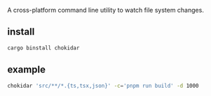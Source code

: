 A cross-platform command line utility to watch file system changes.

## install

```bash
cargo binstall chokidar
```

## example
```bash
chokidar 'src/**/*.{ts,tsx,json}' -c='pnpm run build' -d 1000 
```